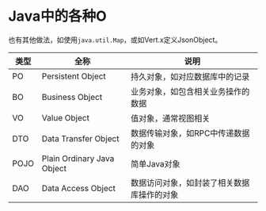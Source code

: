 # Java中的各种O

也有其他做法，如使用`java.util.Map`，或如Vert.x定义JsonObject。

| 类型 | 全称                       | 说明                                       |
| ---- | -------------------------- | ------------------------------------------ |
| PO   | Persistent Object          | 持久对象，如对应数据库中的记录             |
| BO   | Business Object            | 业务对象，如包含相关业务操作的数据         |
| VO   | Value Object               | 值对象，通常视图相关                       |
| DTO  | Data Transfer Object       | 数据传输对象，如RPC中传递数据的对象        |
| POJO | Plain Ordinary Java Object | 简单Java对象                               |
| DAO  | Data Access Object         | 数据访问对象，如封装了相关数据库操作的对象 |
